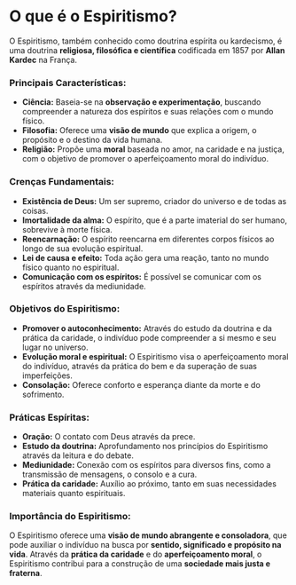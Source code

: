 # O que é o Espiritismo?

O Espiritismo, também conhecido como doutrina espírita ou kardecismo, é uma doutrina **religiosa, filosófica e científica** codificada em 1857 por **Allan Kardec** na França. 

### Principais Características:

* **Ciência:** Baseia-se na **observação e experimentação**, buscando compreender a natureza dos espíritos e suas relações com o mundo físico.
* **Filosofia:** Oferece uma **visão de mundo** que explica a origem, o propósito e o destino da vida humana.
* **Religião:** Propõe uma **moral** baseada no amor, na caridade e na justiça, com o objetivo de promover o aperfeiçoamento moral do indivíduo.

### Crenças Fundamentais:

* **Existência de Deus:** Um ser supremo, criador do universo e de todas as coisas.
* **Imortalidade da alma:** O espírito, que é a parte imaterial do ser humano, sobrevive à morte física.
* **Reencarnação:** O espírito reencarna em diferentes corpos físicos ao longo de sua evolução espiritual.
* **Lei de causa e efeito:** Toda ação gera uma reação, tanto no mundo físico quanto no espiritual.
* **Comunicação com os espíritos:** É possível se comunicar com os espíritos através da mediunidade.

### Objetivos do Espiritismo:

* **Promover o autoconhecimento:** Através do estudo da doutrina e da prática da caridade, o indivíduo pode compreender a si mesmo e seu lugar no universo.
* **Evolução moral e espiritual:** O Espiritismo visa o aperfeiçoamento moral do indivíduo, através da prática do bem e da superação de suas imperfeições.
* **Consolação:** Oferece conforto e esperança diante da morte e do sofrimento.

### Práticas Espíritas:

* **Oração:** O contato com Deus através da prece.
* **Estudo da doutrina:** Aprofundamento nos princípios do Espiritismo através da leitura e do debate.
* **Mediunidade:** Conexão com os espíritos para diversos fins, como a transmissão de mensagens, o consolo e a cura.
* **Prática da caridade:** Auxílio ao próximo, tanto em suas necessidades materiais quanto espirituais.

### Importância do Espiritismo:

O Espiritismo oferece uma **visão de mundo abrangente e consoladora**, que pode auxiliar o indivíduo na busca por **sentido, significado e propósito na vida**. Através da **prática da caridade** e do **aperfeiçoamento moral**, o Espiritismo contribui para a construção de uma **sociedade mais justa e fraterna**.
